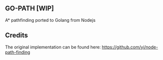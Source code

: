 ## GO-PATH [WIP]

A* pathfinding ported to Golang from Nodejs




## Credits
The original implementation can be found here: https://github.com/yi/node-path-finding